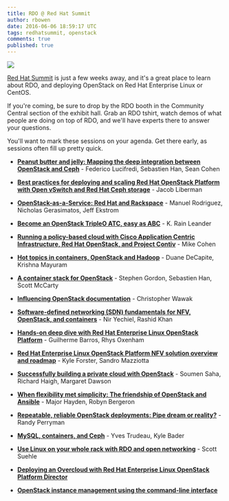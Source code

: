 ```yaml
---
title: RDO @ Red Hat Summit
author: rbowen
date: 2016-06-06 18:59:17 UTC
tags: redhatsummit, openstack
comments: true
published: true
---
```


![](https://www.redhat.com/cms/managed-files/styles/max_size/s3/summit_logo_170_0.png?itok=Ck4KjHH-)

[Red Hat Summit](https://www.redhat.com/en/summit) is just a few weeks away, and it's a great place to learn about RDO, and deploying OpenStack on Red Hat Enterprise Linux or CentOS.

If you're coming, be sure to drop by the RDO booth in the Community Central section of the exhibit hall. Grab an RDO tshirt, watch demos of what people are doing on top of RDO, and we'll have experts there to answer your questions.

You'll want to mark these sessions on your agenda. Get there early, as sessions often fill up pretty quick.

* **[Peanut butter and jelly: Mapping the deep integration between OpenStack and Ceph](https://rh2016.smarteventscloud.com/connect/sessionDetail.ww?SESSION_ID=42740)** - Federico Lucifredi, Sebastien Han, Sean Cohen

* **[Best practices for deploying and scaling Red Hat OpenStack Platform with Open vSwitch and Red Hat Ceph storage](https://rh2016.smarteventscloud.com/connect/sessionDetail.ww?SESSION_ID=57012)** - Jacob Liberman

* **[OpenStack-as-a-Service: Red Hat and Rackspace](https://rh2016.smarteventscloud.com/connect/sessionDetail.ww?SESSION_ID=57815)** - Manuel Rodriguez, Nicholas Gerasimatos, Jeff Ekstrom

* **[Become an OpenStack TripleO ATC, easy as ABC](https://rh2016.smarteventscloud.com/connect/sessionDetail.ww?SESSION_ID=75677)** - K. Rain Leander

* **[Running a policy-based cloud with Cisco Application Centric Infrastructure, Red Hat OpenStack, and Project Contiv](https://rh2016.smarteventscloud.com/connect/sessionDetail.ww?SESSION_ID=88841)** - Mike Cohen

* **[Hot topics in containers, OpenStack and Hadoop](https://rh2016.smarteventscloud.com/connect/sessionDetail.ww?SESSION_ID=88823)** - Duane DeCapite, Krishna Mayuram

* **[A container stack for OpenStack](https://rh2016.smarteventscloud.com/connect/sessionDetail.ww?SESSION_ID=43239)** - Stephen Gordon, Sebastien Han, Scott McCarty

* **[Influencing OpenStack documentation](https://rh2016.smarteventscloud.com/connect/sessionDetail.ww?SESSION_ID=78116)** - Christopher Wawak

* **[Software-defined networking (SDN) fundamentals for NFV, OpenStack, and containers](https://rh2016.smarteventscloud.com/connect/sessionDetail.ww?SESSION_ID=43514)** - Nir Yechiel, Rashid Khan

* **[Hands-on deep dive with Red Hat Enterprise Linux OpenStack Platform](https://rh2016.smarteventscloud.com/connect/sessionDetail.ww?SESSION_ID=41765)** - Guilherme Barros, Rhys Oxenham

* **[Red Hat Enterprise Linux OpenStack Platform NFV solution overview and roadmap](https://rh2016.smarteventscloud.com/connect/sessionDetail.ww?SESSION_ID=44358)** - Kyle Forster, Sandro Mazziotta

* **[Successfully building a private cloud with OpenStack](https://rh2016.smarteventscloud.com/connect/sessionDetail.ww?SESSION_ID=56752)** - Soumen Saha, Richard Haigh, Margaret Dawson

* **[When flexibility met simplicity: The friendship of OpenStack and Ansible](https://rh2016.smarteventscloud.com/connect/sessionDetail.ww?SESSION_ID=75675)** - Major Hayden, Robyn Bergeron

* **[Repeatable, reliable OpenStack deployments: Pipe dream or reality?](https://rh2016.smarteventscloud.com/connect/sessionDetail.ww?SESSION_ID=88851)** - Randy Perryman

* **[MySQL, containers, and Ceph](https://rh2016.smarteventscloud.com/connect/sessionDetail.ww?SESSION_ID=42190)** - Yves Trudeau, Kyle Bader

* **[Use Linux on your whole rack with RDO and open networking](https://rh2016.smarteventscloud.com/connect/sessionDetail.ww?SESSION_ID=76017)** - Scott Suehle

* **[Deploying an Overcloud with Red Hat Enterprise Linux OpenStack Platform Director](https://rh2016.smarteventscloud.com/connect/sessionDetail.ww?SESSION_ID=69905)**

* **[OpenStack instance management using the command-line interface](https://rh2016.smarteventscloud.com/connect/sessionDetail.ww?SESSION_ID=69812)**